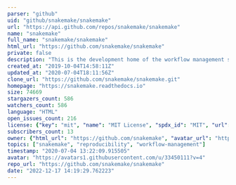 ```yaml
---
parser: "github"
uid: "github/snakemake/snakemake"
url: "https://api.github.com/repos/snakemake/snakemake"
name: "snakemake"
full_name: "snakemake/snakemake"
html_url: "https://github.com/snakemake/snakemake"
private: false
description: "This is the development home of the workflow management system Snakemake. For general information, see"
created_at: "2019-10-04T14:58:11Z"
updated_at: "2020-07-04T18:11:56Z"
clone_url: "https://github.com/snakemake/snakemake.git"
homepage: "https://snakemake.readthedocs.io"
size: 74669
stargazers_count: 586
watchers_count: 586
language: "HTML"
open_issues_count: 216
license: {"key": "mit", "name": "MIT License", "spdx_id": "MIT", "url": "https://api.github.com/licenses/mit", "node_id": "MDc6TGljZW5zZTEz"}
subscribers_count: 13
owner: {"html_url": "https://github.com/snakemake", "avatar_url": "https://avatars1.githubusercontent.com/u/33450111?v=4", "login": "snakemake", "type": "Organization"}
topics: ["snakemake", "reproducibility", "workflow-management"]
timestamp: "2020-07-04 13:22:09.915505"
avatar: "https://avatars1.githubusercontent.com/u/33450111?v=4"
repo_url: "https://github.com/snakemake/snakemake"
date: "2022-12-17 14:19:29.762223"
---
```


